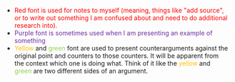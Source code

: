 - <span style="color:rgb(255, 0, 0)">Red font is used for notes to myself (meaning, things like "add source", or to write out something I am confused about and need to do additional research into).</span>
- <span style="color:rgb(112, 48, 160)">Purple font is sometimes used when I am presenting an example of something </span>
- <span style="color:rgb(255, 192, 0)">Yellow</span> and <span style="color:rgb(146, 208, 80)">green</span> font are used to present counterarguments against the original point and counters to those counters. It will be apparent from the context which one is doing what. Think of it like the <span style="color:rgb(255, 192, 0)">yellow</span> and <span style="color:rgb(146, 208, 80)">green</span> are two different sides of an argument.